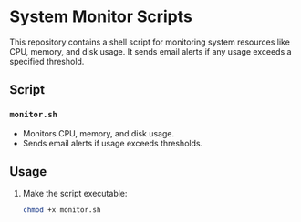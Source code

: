 # System Monitor Scripts

This repository contains a shell script for monitoring system resources like CPU, memory, and disk usage. It sends email alerts if any usage exceeds a specified threshold.

## Script

### `monitor.sh`

- Monitors CPU, memory, and disk usage.
- Sends email alerts if usage exceeds thresholds.

## Usage

1. Make the script executable:
   ```sh
   chmod +x monitor.sh
